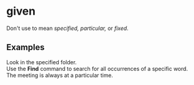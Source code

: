 # given

Don't use to mean *specified, particular,* or *fixed*.

## Examples

Look in the specified folder.   
Use the **Find**  command to search for all occurrences of a specific word.  
The meeting is always at a particular time.

